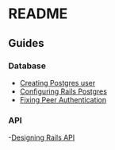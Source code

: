 # README

## Guides

### Database

- [Creating Postgres user](https://www.a2hosting.com/kb/developer-corner/postgresql/managing-postgresql-databases-and-users-from-the-command-line)
- [Configuring Rails Postgres](https://www.daveferrara1.com/ruby-in-rails-switch-from-sqlite3-to-postgres/)
- [Fixing Peer Authentication](https://stackoverflow.com/questions/9987171/rails-fatal-peer-authentication-failed-for-user-pgerror)

### API

-[Designing Rails API](https://codeburst.io/how-to-build-a-good-api-using-rubyonrails-ef7eadfa3078)
